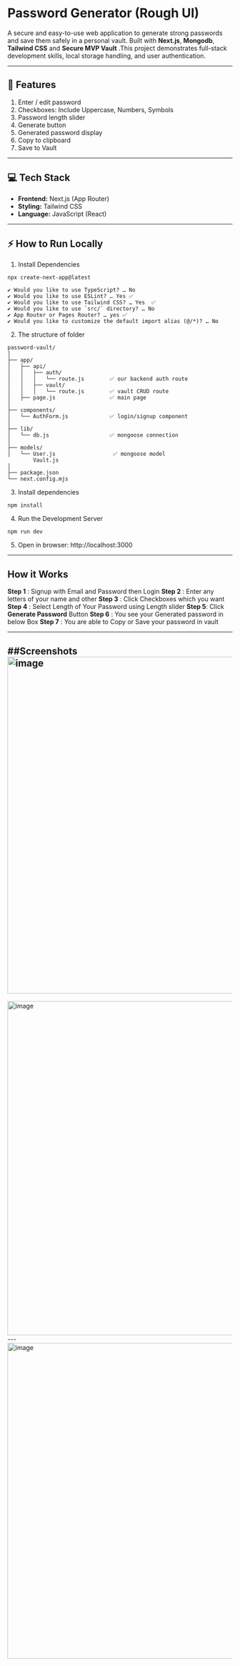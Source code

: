 # Password Generator (Rough UI)

A secure and easy-to-use web application to generate strong passwords and save them safely in a personal vault. Built with **Next.js**, **Mongodb**, **Tailwind CSS** and **Secure MVP Vault** .This project demonstrates full-stack development skills, local storage handling, and user authentication.


---

## 🚀 Features

1. Enter / edit password  
2. Checkboxes: Include Uppercase, Numbers, Symbols  
3. Password length slider  
4. Generate button  
5. Generated password display  
6. Copy to clipboard
7. Save to Vault 

---

## 💻 Tech Stack

- **Frontend:** Next.js (App Router)  
- **Styling:** Tailwind CSS  
- **Language:** JavaScript (React)


---

## ⚡ How to Run Locally

1. Install Dependencies
```
npx create-next-app@latest
```
```
✔ Would you like to use TypeScript? … No
✔ Would you like to use ESLint? … Yes ✅
✔ Would you like to use Tailwind CSS? … Yes  ✅
✔ Would you like to use `src/` directory? … No 
✔ App Router or Pages Router? … yes ✅
✔ Would you like to customize the default import alias (@/*)? … No
```

2. The structure of folder 

```
password-vault/
│
├── app/
│   ├── api/
│   │   ├── auth/
│   │   │   └── route.js        ✅ our backend auth route
│   │   ├── vault/
│   │   │   └── route.js        ✅ vault CRUD route
│   ├── page.js                 ✅ main page
│
├── components/
│   └── AuthForm.js             ✅ login/signup component
│
├── lib/
│   └── db.js                   ✅ mongoose connection
│
├── models/
│   └── User.js                  ✅ mongoose model
        Vault.js               
│
├── package.json
└── next.config.mjs
```


3. Install dependencies
```
npm install
```

4. Run the Development Server
```
npm run dev 
```

5. Open in browser: http://localhost:3000


---

## How it Works

**Step 1** : Signup with Email and Password then Login
**Step 2** : Enter any letters of your name and other 
**Step 3** : Click Checkboxes which you want
**Step 4** : Select Length of Your Password using Length slider
**Step 5**: Click **Generate Password** Button
**Step 6** : You see your Generated password in below Box
**Step 7** : You are able to Copy or Save your password in vault

---

##Screenshots 
<img width="941" height="754" alt="image" src="https://github.com/user-attachments/assets/3b9a30cf-5cd6-4a5c-b68b-daf80d9c06ee" />
---
<img width="857" height="748" alt="image" src="https://github.com/user-attachments/assets/88f22048-422a-4530-89c5-336632d8c982" />
---
<img width="831" height="707" alt="image" src="https://github.com/user-attachments/assets/90c9e2b8-0a7e-4f27-8201-fbf19ce874e7" />



